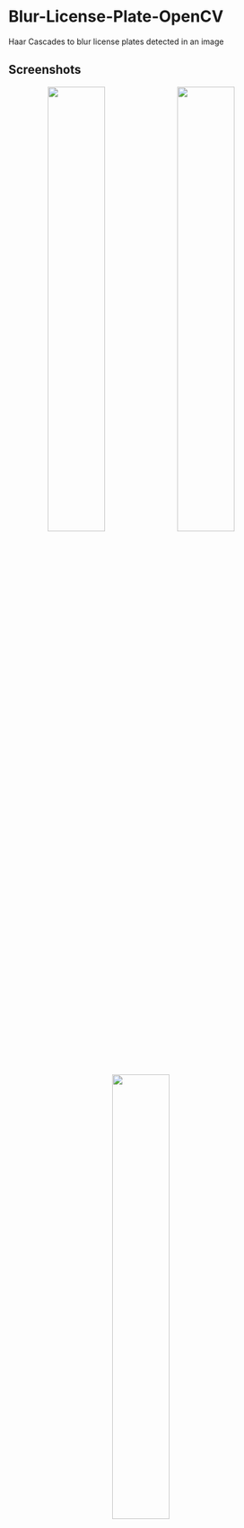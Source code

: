 
# Blur-License-Plate-OpenCV

Haar Cascades to blur license plates detected in an image


## Screenshots

<p align="center">
  <img alt="" src="https://github.com/SuhaanTonse/Blur-License-Plate-OpenCV/assets/83179192/909feb0d-d261-4947-bf7b-27c5363aa67d" width="45%">
  <img alt="" src="https://github.com/SuhaanTonse/Blur-License-Plate-OpenCV/assets/83179192/e4f8b06d-98ee-499a-a134-4a66efa7ab8b" width="45%">
  &nbsp; &nbsp; &nbsp; &nbsp;
  <img alt="" src="https://github.com/SuhaanTonse/Blur-License-Plate-OpenCV/assets/83179192/d4c5540c-13a4-4fe0-8dcb-c6ccfb0aed0a" width="45%">
  &nbsp; &nbsp; &nbsp; &nbsp; 


</p>

